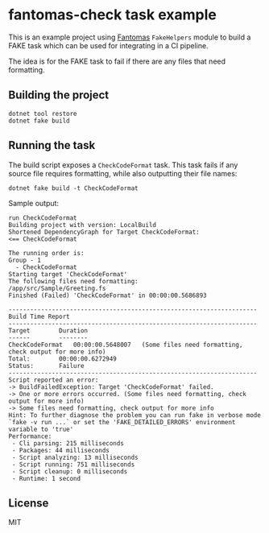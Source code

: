 # fantomas-check task example

This is an example project using [Fantomas](https://github.com/fsprojects/fantomas) `FakeHelpers` module to build a FAKE task which can be used for integrating in a CI pipeline.

The idea is for the FAKE task to fail if there are any files that need formatting.

## Building the project

```
dotnet tool restore
dotnet fake build
```

## Running the task

The build script exposes a `CheckCodeFormat` task. This task fails if any source file requires formatting, while also outputting their file names:

```
dotnet fake build -t CheckCodeFormat
```

Sample output:

```
run CheckCodeFormat
Building project with version: LocalBuild
Shortened DependencyGraph for Target CheckCodeFormat:
<== CheckCodeFormat

The running order is:
Group - 1
  - CheckCodeFormat
Starting target 'CheckCodeFormat'
The following files need formatting:
/app/src/Sample/Greeting.fs
Finished (Failed) 'CheckCodeFormat' in 00:00:00.5686893

---------------------------------------------------------------------
Build Time Report
---------------------------------------------------------------------
Target        Duration
------        --------
CheckCodeFormat   00:00:00.5648007   (Some files need formatting, check output for more info)
Total:        00:00:00.6272949
Status:       Failure
---------------------------------------------------------------------
Script reported an error:
-> BuildFailedException: Target 'CheckCodeFormat' failed.
-> One or more errors occurred. (Some files need formatting, check output for more info)
-> Some files need formatting, check output for more info
Hint: To further diagnose the problem you can run fake in verbose mode `fake -v run ...` or set the 'FAKE_DETAILED_ERRORS' environment variable to 'true'
Performance:
 - Cli parsing: 215 milliseconds
 - Packages: 44 milliseconds
 - Script analyzing: 13 milliseconds
 - Script running: 751 milliseconds
 - Script cleanup: 0 milliseconds
 - Runtime: 1 second
```

## License

MIT